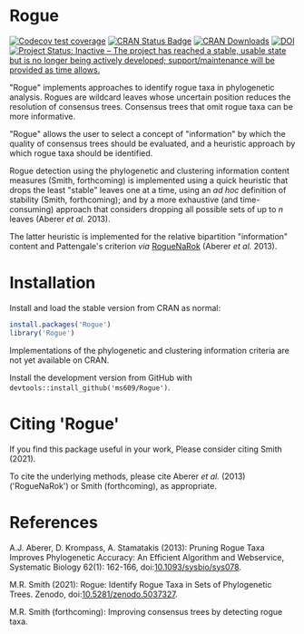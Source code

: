 # Rogue

 [![Codecov test coverage](https://codecov.io/gh/ms609/Rogue/branch/main/graph/badge.svg)](https://codecov.io/gh/ms609/Rogue?branch=main)
[![CRAN Status Badge](http://www.r-pkg.org/badges/version/Rogue)](https://cran.r-project.org/package=Rogue)
[![CRAN Downloads](http://cranlogs.r-pkg.org/badges/Rogue)](https://cran.r-project.org/package=Rogue)
[![DOI](https://zenodo.org/badge/376830950.svg)](https://zenodo.org/badge/latestdoi/376830950)
[![Project Status: Inactive – The project has reached a stable, usable state but is no longer being actively developed; support/maintenance will be provided as time allows.](http://www.repostatus.org/badges/latest/inactive.svg)](http://www.repostatus.org/#inactive)

"Rogue" implements approaches to identify rogue taxa in phylogenetic analysis.
Rogues are wildcard leaves whose uncertain position reduces the resolution of
consensus trees. Consensus trees that omit rogue taxa can be more informative.

"Rogue" allows the user to select a concept of "information" by which the
quality of consensus trees should be evaluated, and a heuristic approach
by which rogue taxa should be identified.

Rogue detection using the phylogenetic and clustering information content
measures (Smith, forthcoming) is implemented using a quick heuristic that drops
the least "stable" leaves one at a time,
using an _ad hoc_ definition of stability (Smith, forthcoming);
and by a more exhaustive (and time-consuming) approach that considers dropping
all possible sets of up to _n_ leaves (Aberer _et al._ 2013).

The latter heuristic is implemented for the relative bipartition 
"information" content and Pattengale's criterion
_via_ [RogueNaRok](https://rnr.h-its.org/about) (Aberer _et al._ 2013).


# Installation

Install and load the stable version from CRAN as normal:
```r
install.packages('Rogue')
library('Rogue')
```

Implementations of the phylogenetic and clustering information criteria are
not yet available on CRAN.

Install the development version from GitHub with 
`devtools::install_github('ms609/Rogue')`.


# Citing 'Rogue'

If you find this package useful in your work, Please consider citing
Smith (2021).

To cite the underlying methods, please cite Aberer _et al._ (2013) ('RogueNaRok')
or Smith (forthcoming), as appropriate.


# References

A.J. Aberer, D. Krompass, A. Stamatakis (2013): Pruning Rogue Taxa Improves
  Phylogenetic Accuracy: An Efficient Algorithm and Webservice, Systematic Biology 62(1):
  162-166, doi:[10.1093/sysbio/sys078](https://dx.doi.org/10.1093/sysbio/sys078).

M.R. Smith (2021): Rogue: Identify Rogue Taxa in Sets of Phylogenetic Trees.
  Zenodo,
  doi:[10.5281/zenodo.5037327](https://dx.doi.org/10.5281/zenodo.5037327).

M.R. Smith (forthcoming): Improving consensus trees by detecting rogue taxa.
